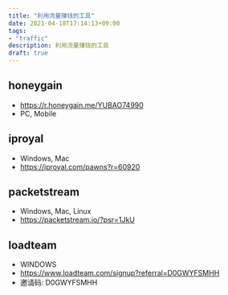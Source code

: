 ```yaml
---
title: "利用流量赚钱的工具"
date: 2021-04-18T17:14:13+09:00
tags:  
- "traffic"
description: 利用流量赚钱的工具
draft: true
---
```


## honeygain
- https://r.honeygain.me/YUBAO74990
- PC, Mobile

<!--more-->

## iproyal
- Windows, Mac
- https://iproyal.com/pawns?r=60920

## packetstream
- Windows, Mac, Linux
- https://packetstream.io/?psr=1JkU

## loadteam
- WINDOWS
- https://www.loadteam.com/signup?referral=D0GWYFSMHH
- 邀请码: D0GWYFSMHH
